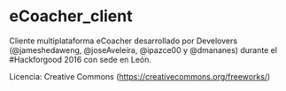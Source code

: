 # eCoacher_client
Cliente multiplataforma eCoacher desarrollado por Develovers (@jameshedaweng, @joseAveleira, @ipazce00 y @dmananes) durante el #Hackforgood 2016 con sede en León.

Licencia: Creative Commons (https://creativecommons.org/freeworks/)
